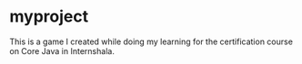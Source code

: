 # myproject
This is a game I created while doing my learning for the certification course on Core Java in Internshala.
